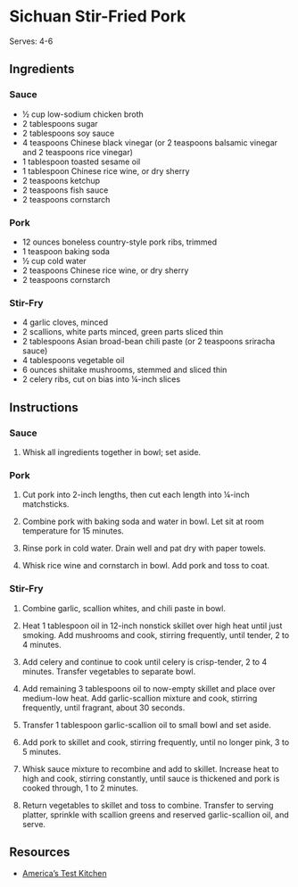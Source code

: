 # Sichuan Stir-Fried Pork

Serves: 4-6

## Ingredients

### Sauce

* ½ cup low-sodium chicken broth
* 2 tablespoons sugar
* 2 tablespoons soy sauce
* 4 teaspoons Chinese black vinegar (or 2 teaspoons balsamic vinegar and 2 teaspoons rice vinegar)
* 1 tablespoon toasted sesame oil
* 1 tablespoon Chinese rice wine, or dry sherry
* 2 teaspoons ketchup
* 2 teaspoons fish sauce
* 2 teaspoons cornstarch

### Pork
* 12 ounces boneless country-style pork ribs, trimmed
* 1 teaspoon baking soda
* ½ cup cold water
* 2 teaspoons Chinese rice wine, or dry sherry
* 2 teaspoons cornstarch

### Stir-Fry
* 4 garlic cloves, minced
* 2 scallions, white parts minced, green parts sliced thin
* 2 tablespoons Asian broad-bean chili paste (or 2 teaspoons sriracha sauce)
* 4 tablespoons vegetable oil
* 6 ounces shiitake mushrooms, stemmed and sliced thin
* 2 celery ribs, cut on bias into ¼-inch slices

## Instructions

### Sauce

1. Whisk all ingredients together in bowl; set aside.

### Pork

1. Cut pork into 2-inch lengths, then cut each length into ¼-inch matchsticks.

2. Combine pork with baking soda and water in bowl. Let sit at room temperature for 15 minutes.

3. Rinse pork in cold water. Drain well and pat dry with paper towels.

4. Whisk rice wine and cornstarch in bowl. Add pork and toss to coat.

### Stir-Fry

1. Combine garlic, scallion whites, and chili paste in bowl.

2. Heat 1 tablespoon oil in 12-inch nonstick skillet over high heat until just smoking. Add mushrooms and cook, stirring frequently, until tender, 2 to 4 minutes.

3. Add celery and continue to cook until celery is crisp-tender, 2 to 4 minutes. Transfer vegetables to separate bowl.

4. Add remaining 3 tablespoons oil to now-empty skillet and place over medium-low heat. Add garlic-scallion mixture and cook, stirring frequently, until fragrant, about 30 seconds.

5. Transfer 1 tablespoon garlic-scallion oil to small bowl and set aside.

6. Add pork to skillet and cook, stirring frequently, until no longer pink, 3 to 5 minutes.

7. Whisk sauce mixture to recombine and add to skillet. Increase heat to high and cook, stirring constantly, until sauce is thickened and pork is cooked through, 1 to 2 minutes.

8. Return vegetables to skillet and toss to combine. Transfer to serving platter, sprinkle with scallion greens and reserved garlic-scallion oil, and serve.

## Resources

* [America’s Test Kitchen](https://www.americastestkitchen.com/recipes/6978-sichuan-stir-fried-pork-in-garlic-sauce)

